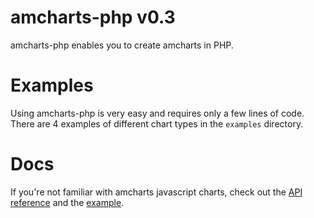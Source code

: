 amcharts-php v0.3
============

amcharts-php enables you to create amcharts in PHP. 

# Examples
Using amcharts-php is very easy and requires only a few lines of code. There are 4 examples of different chart types in the ```examples``` directory. 

# Docs
If you're not familiar with amcharts javascript charts, check out the [API reference](http://docs.amcharts.com/3/javascriptcharts) and the [example](http://www.amcharts.com/javascript-charts/). 
